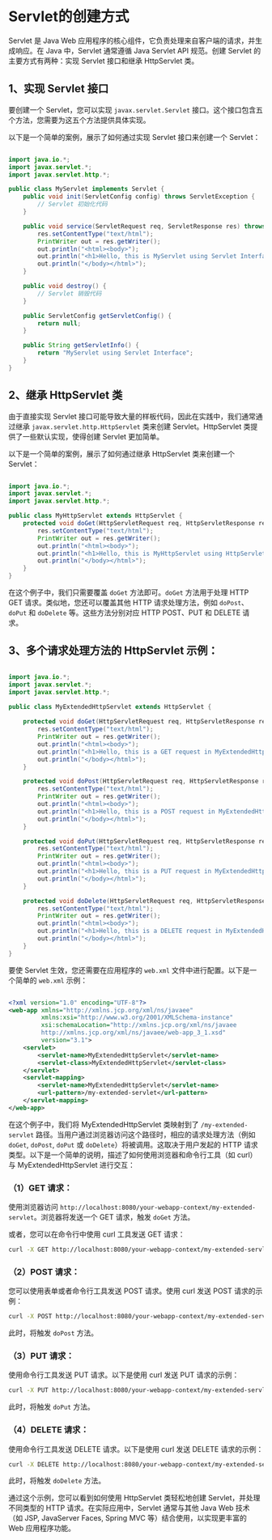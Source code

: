 # Servlet的创建方式



Servlet 是 Java Web 应用程序的核心组件，它负责处理来自客户端的请求，并生成响应。在 Java 中，Servlet 通常遵循 Java Servlet API 规范。创建 Servlet 的主要方式有两种：实现 Servlet 接口和继承 HttpServlet 类。

## 1、实现 Servlet 接口

要创建一个 Servlet，您可以实现 `javax.servlet.Servlet` 接口。这个接口包含五个方法，您需要为这五个方法提供具体实现。

以下是一个简单的案例，展示了如何通过实现 Servlet 接口来创建一个 Servlet：

```java

import java.io.*;
import javax.servlet.*;
import javax.servlet.http.*;

public class MyServlet implements Servlet {
    public void init(ServletConfig config) throws ServletException {
        // Servlet 初始化代码
    }

    public void service(ServletRequest req, ServletResponse res) throws ServletException, IOException {
        res.setContentType("text/html");
        PrintWriter out = res.getWriter();
        out.println("<html><body>");
        out.println("<h1>Hello, this is MyServlet using Servlet Interface</h1>");
        out.println("</body></html>");
    }

    public void destroy() {
        // Servlet 销毁代码
    }

    public ServletConfig getServletConfig() {
        return null;
    }

    public String getServletInfo() {
        return "MyServlet using Servlet Interface";
    }
}
```

## 2、继承 HttpServlet 类

由于直接实现 Servlet 接口可能导致大量的样板代码，因此在实践中，我们通常通过继承 `javax.servlet.http.HttpServlet` 类来创建 Servlet。HttpServlet 类提供了一些默认实现，使得创建 Servlet 更加简单。

以下是一个简单的案例，展示了如何通过继承 HttpServlet 类来创建一个 Servlet：

```java

import java.io.*;
import javax.servlet.*;
import javax.servlet.http.*;

public class MyHttpServlet extends HttpServlet {
    protected void doGet(HttpServletRequest req, HttpServletResponse res) throws ServletException, IOException {
        res.setContentType("text/html");
        PrintWriter out = res.getWriter();
        out.println("<html><body>");
        out.println("<h1>Hello, this is MyHttpServlet using HttpServlet Class</h1>");
        out.println("</body></html>");
    }
}
```



在这个例子中，我们只需要覆盖 `doGet` 方法即可。`doGet` 方法用于处理 HTTP GET 请求。类似地，您还可以覆盖其他 HTTP 请求处理方法，例如 `doPost`、`doPut` 和 `doDelete` 等。这些方法分别对应 HTTP POST、PUT 和 DELETE 请求。



## 3、多个请求处理方法的 HttpServlet 示例：

```java

import java.io.*;
import javax.servlet.*;
import javax.servlet.http.*;

public class MyExtendedHttpServlet extends HttpServlet {
    
    protected void doGet(HttpServletRequest req, HttpServletResponse res) throws ServletException, IOException {
        res.setContentType("text/html");
        PrintWriter out = res.getWriter();
        out.println("<html><body>");
        out.println("<h1>Hello, this is a GET request in MyExtendedHttpServlet</h1>");
        out.println("</body></html>");
    }

    protected void doPost(HttpServletRequest req, HttpServletResponse res) throws ServletException, IOException {
        res.setContentType("text/html");
        PrintWriter out = res.getWriter();
        out.println("<html><body>");
        out.println("<h1>Hello, this is a POST request in MyExtendedHttpServlet</h1>");
        out.println("</body></html>");
    }

    protected void doPut(HttpServletRequest req, HttpServletResponse res) throws ServletException, IOException {
        res.setContentType("text/html");
        PrintWriter out = res.getWriter();
        out.println("<html><body>");
        out.println("<h1>Hello, this is a PUT request in MyExtendedHttpServlet</h1>");
        out.println("</body></html>");
    }

    protected void doDelete(HttpServletRequest req, HttpServletResponse res) throws ServletException, IOException {
        res.setContentType("text/html");
        PrintWriter out = res.getWriter();
        out.println("<html><body>");
        out.println("<h1>Hello, this is a DELETE request in MyExtendedHttpServlet</h1>");
        out.println("</body></html>");
    }
}
```



要使 Servlet 生效，您还需要在应用程序的 `web.xml` 文件中进行配置。以下是一个简单的 `web.xml` 示例：

```xml

<?xml version="1.0" encoding="UTF-8"?>
<web-app xmlns="http://xmlns.jcp.org/xml/ns/javaee"
         xmlns:xsi="http://www.w3.org/2001/XMLSchema-instance"
         xsi:schemaLocation="http://xmlns.jcp.org/xml/ns/javaee
         http://xmlns.jcp.org/xml/ns/javaee/web-app_3_1.xsd"
         version="3.1">
    <servlet>
        <servlet-name>MyExtendedHttpServlet</servlet-name>
        <servlet-class>MyExtendedHttpServlet</servlet-class>
    </servlet>
    <servlet-mapping>
        <servlet-name>MyExtendedHttpServlet</servlet-name>
        <url-pattern>/my-extended-servlet</url-pattern>
    </servlet-mapping>
</web-app>
```



在这个例子中，我们将 MyExtendedHttpServlet 类映射到了 `/my-extended-servlet` 路径。当用户通过浏览器访问这个路径时，相应的请求处理方法（例如 `doGet`, `doPost`, `doPut` 或 `doDelete`）将被调用。这取决于用户发起的 HTTP 请求类型。以下是一个简单的说明，描述了如何使用浏览器和命令行工具（如 curl）与 MyExtendedHttpServlet 进行交互： 

### （1）GET 请求：

使用浏览器访问 `http://localhost:8080/your-webapp-context/my-extended-servlet`。浏览器将发送一个 GET 请求，触发 `doGet` 方法。

或者，您可以在命令行中使用 curl 工具发送 GET 请求：

```bash
curl -X GET http://localhost:8080/your-webapp-context/my-extended-servlet
```
### （2）POST 请求：

您可以使用表单或者命令行工具发送 POST 请求。使用 curl 发送 POST 请求的示例：

```bash
curl -X POST http://localhost:8080/your-webapp-context/my-extended-servlet
```



此时，将触发 `doPost` 方法。 

### （3）PUT 请求：

使用命令行工具发送 PUT 请求。以下是使用 curl 发送 PUT 请求的示例：

```bash
curl -X PUT http://localhost:8080/your-webapp-context/my-extended-servlet
```



此时，将触发 `doPut` 方法。 

### （4）DELETE 请求：

使用命令行工具发送 DELETE 请求。以下是使用 curl 发送 DELETE 请求的示例：

```bash
curl -X DELETE http://localhost:8080/your-webapp-context/my-extended-servlet
```



此时，将触发 `doDelete` 方法。

通过这个示例，您可以看到如何使用 HttpServlet 类轻松地创建 Servlet，并处理不同类型的 HTTP 请求。在实际应用中，Servlet 通常与其他 Java Web 技术（如 JSP, JavaServer Faces, Spring MVC 等）结合使用，以实现更丰富的 Web 应用程序功能。
